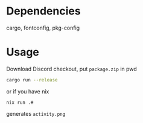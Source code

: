 # Dependencies
cargo, fontconfig, pkg-config
# Usage
Download Discord checkout, put `package.zip` in pwd
```sh
cargo run --release
```
or if you have nix
```
nix run .#
```
generates `activity.png`
